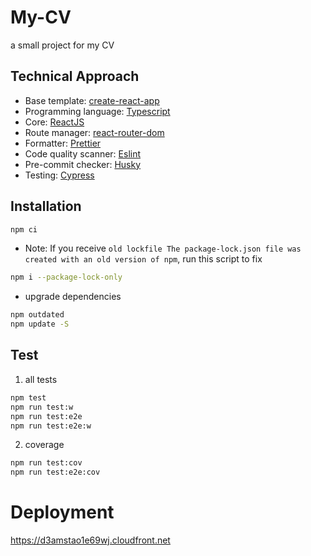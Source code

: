 # My-CV

a small project for my CV

## Technical Approach

- Base template: [create-react-app](https://reactjs.org/docs/create-a-new-react-app.html)
- Programming language: [Typescript](https://www.typescriptlang.org/)
- Core: [ReactJS](https://react.dev/)
- Route manager: [react-router-dom](https://reactrouter.com/en/main)
- Formatter: [Prettier](https://prettier.io/)
- Code quality scanner: [Eslint](https://eslint.org/)
- Pre-commit checker: [Husky](https://typicode.github.io/husky/)
- Testing: [Cypress](https://www.cypress.io/)

## Installation

```bash
npm ci
```

- Note: If you receive `old lockfile The package-lock.json file was created with an old version of npm`, run this script to fix

```bash
npm i --package-lock-only
```

- upgrade dependencies

```bash
npm outdated
npm update -S
```

## Test

1. all tests

```bash
npm test
npm run test:w
npm run test:e2e
npm run test:e2e:w
```

2. coverage

```bash
npm run test:cov
npm run test:e2e:cov
```

# Deployment

https://d3amstao1e69wj.cloudfront.net
